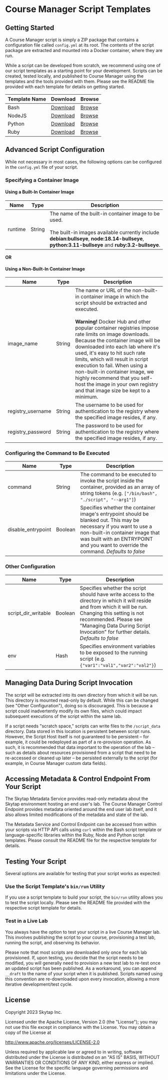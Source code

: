 # Course Manager Script Templates

## Getting Started

A Course Manager script is simply a ZIP package that contains a configuration file called `config.yml` at its root. The contents of the script package are extracted and mounted into a Docker container, where they are run.

While a script can be developed from scratch, we recommend using one of our script templates as a starting point for your development. Scripts can be created, tested locally, and published to Course Manager using the templates and the tools provided with them. Please see the README file provided with each template for details on getting started.

| Template Name | Download | Browse |
| -------- | -------- | ------ |
| Bash     | [Download](https://github.com/skytap/course-manager-examples/raw/master/script-templates/bash.zip) | [Browse](https://github.com/skytap/course-manager-examples/tree/master/script-templates/bash) |
| NodeJS   | [Download](https://github.com/skytap/course-manager-examples/raw/master/script-templates/node.zip) | [Browse](https://github.com/skytap/course-manager-examples/tree/master/script-templates/node) |
| Python   | [Download](https://github.com/skytap/course-manager-examples/raw/master/script-templates/python.zip) | [Browse](https://github.com/skytap/course-manager-examples/tree/master/script-templates/python) |
| Ruby     | [Download](https://github.com/skytap/course-manager-examples/raw/master/script-templates/ruby.zip) | [Browse](https://github.com/skytap/course-manager-examples/tree/master/script-templates/ruby) |

## Advanced Script Configuration

While not necessary in most cases, the following options can be configured in the `config.yml` file of your script.

### Specifying a Container Image

#### Using a Built-In Container Image
|Name|Type|Description|
|----|----|-----------|
|runtime|String|The name of the built-in container image to be used.<br/><br/>The built-in images available currently include **debian:bullseye**, **node:18.14-bullseye**, **python:3.11-bullseye** and **ruby:3.2-bullseye**.|

**OR**

#### Using a Non-Built-In Container Image
|Name|Type|Description|
|----|----|-----------|
|image_name|String|The name or URL of the non-built-in container image in which the script should be extracted and executed.<br/><br/>**Warning!** Docker Hub and other popular container registries impose rate limits on image downloads. Because the container image will be downloaded into each lab where it's used, it's easy to hit such rate limits, which will result in script execution to fail. When using a non-built-in container image, we highly recommend that you self-host the image in your own registry and that image size be kept to a minimum.|
|registry_username|String|The username to be used for authentication to the registry where the specified image resides, if any.|
|registry_password|String|The password to be used for authentication to the registry where the specified image resides, if any.|

### Configuring the Command to Be Executed
|Name|Type|Description|
|----|----|-----------|
|command|String|The command to be executed to invoke the script inside the container, provided as an array of string tokens (e.g. `["/bin/bash", "./script", "--arg1"]`)|
|disable_entrypoint|Boolean|Specifies whether the container image's entrypoint should be blanked out. This may be necessary if you want to use a non-built-in container image that was built with an ENTRYPOINT and you want to override the command. _Defaults to false_|

### Other Configuration
|Name|Type|Description|
|----|----|-----------|
|script_dir_writable|Boolean|Specifies whether the script should have write access to the directory in which it will reside and from which it will be run. Changing this setting is not recommended. Please see "Managing Data During Script Invocation" for further details. _Defaults to false_|
|env|Hash|Specifies environment variables to be exposed to the running script (e.g. `{"var1":"val1","var2":"val2"}`)|

## Managing Data During Script Invocation
The script will be extracted into its own directory from which it will be run. This directory is mounted read-only by default. While this can be changed (see "Other Configuration"), doing so is discouraged. This is because a script could inadvertently modify its own files, which could impact subsequent executions of the script within the same lab.

If a script needs "scratch space," scripts can write files to the `/script_data` directory. Data stored in this location is persistent between script runs. However, the Script Host itself is not guaranteed to be persistent – for example, it could be redeployed as part of a re-provision operation. As such, it is recommended that data important to the operation of the lab – such as details about resources provisioned from a script that need to be re-accessed or cleaned up later – be persisted externally to the script (for example, in Course Manager custom data fields).

## Accessing Metadata & Control Endpoint From Your Script

The Skytap Metadata Service provides read-only metadata about the Skytap environment hosting an end user's lab. The Course Manager Control Endpoint provides metadata oriented around the end user lab itself, and it also allows limited modifications of the metadata and state of the lab.

The Metadata Service and Control Endpoint can be accessed from within your scripts via HTTP API calls using `curl` within the Bash script template or language-specific libraries within the Ruby, Node and Python script templates. Please consult the README file for the respective template for details.

## Testing Your Script

Several options are available for testing that your script works as expected:

### Use the Script Template's `bin/run` Utility
If you use a script template to build your script, the `bin/run` utility allows you to test the script locally. Please see the README file provided with the respective script template for details.

### Test in a Live Lab
You always have the option to test your script in a live Course Manager lab. This involves publishing the script to your course, provisioning a test lab, running the script, and observing its behavior.

Please note that most scripts are downloaded only once for each lab provisioned. If, upon testing, you decide that the script needs to be modified, you will generally need to provision a new test lab to re-test once an updated script has been published. As a workaround, you can append `__draft` to the name of your script when it is published. Scripts named using this convention are re-downloaded upon every invocation, allowing a more iterative development/test cycle.

## License

Copyright 2023 Skytap Inc.

Licensed under the Apache License, Version 2.0 (the "License");
you may not use this file except in compliance with the License.
You may obtain a copy of the License at

<http://www.apache.org/licenses/LICENSE-2.0>

Unless required by applicable law or agreed to in writing, software
distributed under the License is distributed on an "AS IS" BASIS,
WITHOUT WARRANTIES OR CONDITIONS OF ANY KIND, either express or implied.
See the License for the specific language governing permissions and
limitations under the License.
